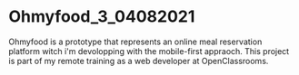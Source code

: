 # Ohmyfood_3_04082021

 Ohmyfood is a prototype that represents an online meal reservation platform witch i'm devolopping with the mobile-first appraoch. This project is part of my remote training as a web developer at OpenClassrooms.